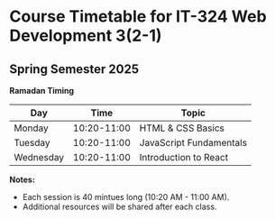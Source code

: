 # Course Timetable for IT-324 Web Development 3(2-1)

## Spring Semester 2025

**Ramadan Timing** 

| Day        | Time         | Topic                     |
|------------|-------------|---------------------------|
| Monday     | 10:20-11:00 | HTML & CSS Basics         |
| Tuesday    | 10:20-11:00 | JavaScript Fundamentals   |
| Wednesday  | 10:20-11:00 | Introduction to React     |

**Notes:**  
- Each session is 40 mintues long (10:20 AM - 11:00 AM).  
- Additional resources will be shared after each class.  



